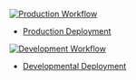 
[![Production Workflow](https://github.com/PanchV/pv243_Project1/actions/workflows/prod.yml/badge.svg)](https://github.com/PanchV/pv243_Project1/actions/workflows/prod.yml)

* [Production Deployment](https://pv243-project1-prod.herokuapp.com/)


[![Development Workflow](https://github.com/PanchV/pv243_Project1/actions/workflows/dev.yml/badge.svg)](https://github.com/PanchV/pv243_Project1/actions/workflows/dev.yml)

* [Developmental Deployment](https://pv243-project1-dev.herokuapp.com/)

